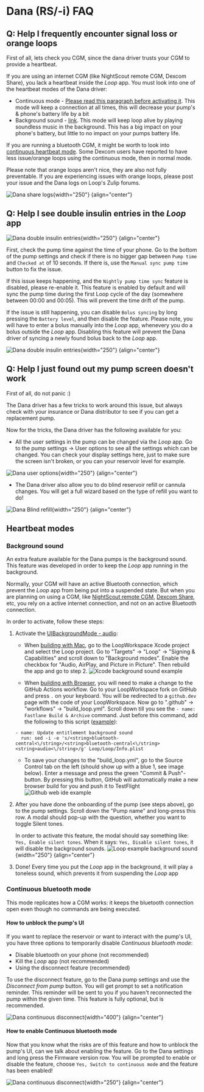 # Dana (RS/-i) FAQ

## Q: Help I frequently encounter signal loss or orange loops

First of all, lets check you CGM, since the dana driver trusts your CGM to provide a heartbeat.

If you are using an internet CGM (like NightScout remote CGM, Dexcom Share), you lack a heartbeat inside the *Loop* app.
You must look into one of the heartbeat modes of the Dana driver:

- Continuous mode - [Please read this paragraph before activating it](#continuous-bluetooth-mode). This mode will keep a connection at all times, this will decrease your pump's & phone's battery life by a bit
- Background sound - [link](#background-sound). This mode will keep loop alive by playing soundless music in the background. This has a big impact on your phone's battery, but little to no impact on your pumps battery life.

If you are running a bluetooth CGM, it might be worth to look into [continuous heartbeat mode](#continuous-bluetooth-mode).
Some Dexcom users have reported to have less issue/orange loops using the continuous mode, then in normal mode.

Please note that orange loops aren't nice, they are also not fully preventable.
If you are experiencing issues with orange loops, please post your issue and the Dana logs on Loop's Zulip forums.

![Dana share logs](./img/dana-share-logs.png){width="250"}
{align="center"}

## Q: Help I see double insulin entries in the *Loop* app

![Dana double insulin entries](./img/dana-double-entry-example.jpeg){width="250"}
{align="center"}

First, check the pump time against the time of your phone.
Go to the bottom of the pump settings and check if there is no bigger gap between `Pump time` and `Checked at` of 10 seconds.
If there is, use the `Manual sync pump time` button to fix the issue.

If this issue keeps happening, and the `Nightly pump time sync` feature is disabled, please re-enable it.
This feature is enabled by default and will sync the pump time during the first Loop cycle of the day (somewhere between 00:00 and 00:05).
This will prevent the time drift of the pump.

If the issue is still happening, you can disable `Bolus syncing` by long pressing the `Battery level`, and then disable the feature.
Please note, you will have to enter a bolus manually into the *Loop* app, whenevery you do a bolus outside the *Loop* app.
Disabling this feature will prevent the Dana driver of syncing a newly found bolus back to the *Loop* app.

![Dana double insulin entries](./img/dana-bolus-syncing.jpeg){width="250"}
{align="center"}

## Q: Help I just found out my pump screen doesn't work

First of all, do not panic :)

The Dana driver has a few tricks to work around this issue, but always check with your insurance or Dana distributor to see if you can get a replacement pump.

Now for the tricks, the Dana driver has the following available for you:

- All the user settings in the pump can be changed via the *Loop* app.
Go to the pump settings -> User options to see all the settings which can be changed.
You can check your display settings here, just to make sure the screen isn't broken, or you can your reservoir level for example.

![Dana user options](./img/dana-user-options.png){width="250"}
{align="center"}

- The Dana driver also allow you to do blind reservoir refill or cannula changes.
You will get a full wizard based on the type of refill you want to do!

![Dana Blind refill](./img/dana-blind-refill.png){width="250"}
{align="center"}

## Heartbeat modes

### Background sound

An extra feature available for the Dana pumps is the background sound.
This feature was developed in order to keep the *Loop* app running in the background.

Normally, your CGM will have an active Bluetooth connection, which prevent the *Loop* app from being put into a suspended state.
But when you are planning on using a CGM, like [NightScout remote CGM](../loop-3/add-cgm.md#nightscout-remote-cgm), [Dexcom Share](../loop-3/add-cgm.md#dexcom-share-as-a-cgm), etc, you rely on a active internet connection, and not on an active Bluetooth connection.

In order to activate, follow these steps:

1. Activate the [UIBackgroundMode - audio](https://developer.apple.com/documentation/bundleresources/information_property_list/uibackgroundmodes):
    * When [building with Mac](../build/overview.md), go to the LoopWorkspace Xcode project and select the Loop project.
    Go to "Targets" -> "Loop" -> "Signing & Capabilities" and scroll down to "Background modes".
    Enable the checkbox for "Audio, AirPlay, and Picture in Picture".
    Then rebuild the app and go to step 2.
    ![Xcode background sound example](./img/background-sound-xcode.png)

    * When [building with Browser](../browser/bb-overview.md), you will need to make a change to the GitHub Actions workflow.
    Go to your LoopWorkspace fork on GitHub and press `.` on your keyboard.
    You will be redirected to a `github.dev` page with the code of your LoopWorkspace.
    Now go to ".github" -> "workflows" -> "build_loop.yml".
    Scroll down till you see the `- name: Fastlane Build & Archive` command.
    Just before this command, add the following to this script ([example](https://github.com/bastiaanv/LoopWorkspace/commit/67a1e42b9b771550afc14adf914ff98c37d96e67)):

    ```
    - name: Update entitlement background sound
      run: sed -i -e 's/<string>bluetooth-central<\/string>/<string>bluetooth-central<\/string><string>audio<\/string>/g' Loop/Loop/Info.plist
    ```

    * To save your changes to the "build_loop.yml", go to the Source Control tab on the left (should show up with a blue 1, see image below).
    Enter a message and press the green "Commit & Push"-button.
    By pressing this button, GitHub will automatically make a new browser build for you and push it to TestFlight
    ![Github web ide example](./img/background-sound-web-ide.png)

2. After you have done the onboarding of the pump (see steps above), go to the pump settings.
    Scroll down the "Pump name" and long-press this row.
    A modal should pop-up with the question, whether you want to toggle Silent tones.
    
    In order to activate this feature, the modal should say something like: `Yes, Enable silent tones`.
    When it says: `Yes, Disable silent tones`, it will disable the background sounds.
    ![Loop example background sound](./img/background-sound-loop.jpeg){width="250"}
    {align="center"}

3. Done!
    Every time you put the *Loop* app in the background, it will play a toneless sound, which prevents it from suspending the *Loop* app
        
### Continuous bluetooth mode

This mode replicates how a CGM works: it keeps the bluetooth connection open even though no commands are being executed.

#### How to unblock the pump's UI
If you want to replace the reservoir or want to interact with the pump's UI, you have three options to temporarily disable *Continuous bluetooth mode*:

- Disable bluetooth on your phone (not recommended)
- Kill the *Loop* app (not recommended)
- Using the disconnect feature (recommended)

To use the disconnect feature, go to the Dana pump settings and use the *Disconnect from pump* button.
You will get prompt to set a notification reminder.
This reminder will be sent to you if you haven't reconnected the pump within the given time.
This feature is fully optional, but is recommended.

![Dana continuous disconnect](./img/dana-disconnect.png){width="400"}
{align="center"}

#### How to enable Continuous bluetooth mode
Now that you know what the risks are of this feature and how to unblock the pump's UI, can we talk about enabling the feature.
Go to the Dana settings and long press the Firmware version row.
You will be prompted to enable or disable the feature, choose `Yes, Switch to continuous mode` and the feature has been enabled!

![Dana continuous disconnect](./img/dana-hidden-enable.png){width="250"}
{align="center"}